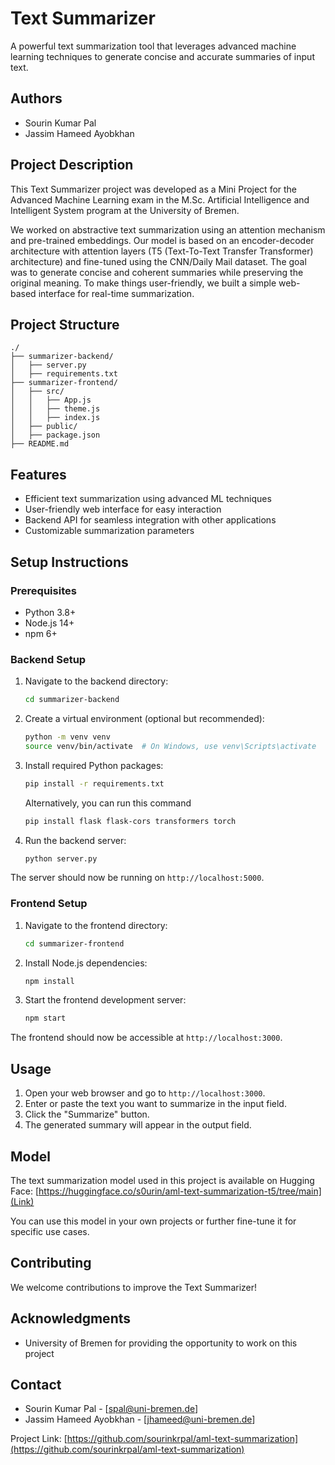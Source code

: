 # Text Summarizer

A powerful text summarization tool that leverages advanced machine learning techniques to generate concise and accurate summaries of input text.

## Authors

- Sourin Kumar Pal  
- Jassim Hameed Ayobkhan

## Project Description

This Text Summarizer project was developed as a Mini Project for the Advanced Machine Learning exam in the M.Sc. Artificial Intelligence and Intelligent System program at the University of Bremen.

We worked on abstractive text summarization using an attention mechanism and pre-trained embeddings. Our model is based on an encoder-decoder architecture with attention layers (T5 (Text-To-Text Transfer Transformer) architecture) and fine-tuned using the CNN/Daily Mail dataset. The goal was to generate concise and coherent summaries while preserving the original meaning. To make things user-friendly, we built a simple web-based interface for real-time summarization. 

## Project Structure

```
./
├── summarizer-backend/
│   ├── server.py
│   ├── requirements.txt
├── summarizer-frontend/
│   ├── src/
│   │   ├── App.js
│   │   ├── theme.js
│   │   ├── index.js
│   ├── public/
│   ├── package.json
├── README.md
```

## Features

- Efficient text summarization using advanced ML techniques
- User-friendly web interface for easy interaction
- Backend API for seamless integration with other applications
- Customizable summarization parameters

## Setup Instructions

### Prerequisites

- Python 3.8+
- Node.js 14+
- npm 6+

### Backend Setup

1. Navigate to the backend directory:
   ```sh
   cd summarizer-backend
   ```
2. Create a virtual environment (optional but recommended):
   ```sh
   python -m venv venv
   source venv/bin/activate  # On Windows, use venv\Scripts\activate
   ```
3. Install required Python packages:
   ```sh
   pip install -r requirements.txt
   ```
   Alternatively, you can run this command
   ```sh
   pip install flask flask-cors transformers torch
   ```
5. Run the backend server:
   ```sh
   python server.py
   ```

The server should now be running on `http://localhost:5000`.

### Frontend Setup

1. Navigate to the frontend directory:
   ```sh
   cd summarizer-frontend
   ```
2. Install Node.js dependencies:
   ```sh
   npm install
   ```
3. Start the frontend development server:
   ```sh
   npm start
   ```

The frontend should now be accessible at `http://localhost:3000`.

## Usage

1. Open your web browser and go to `http://localhost:3000`.
2. Enter or paste the text you want to summarize in the input field.
3. Click the "Summarize" button.
4. The generated summary will appear in the output field.

## Model

The text summarization model used in this project is available on Hugging Face: [https://huggingface.co/s0urin/aml-text-summarization-t5/tree/main](Link)

You can use this model in your own projects or further fine-tune it for specific use cases.

## Contributing

We welcome contributions to improve the Text Summarizer!

## Acknowledgments

- University of Bremen for providing the opportunity to work on this project

## Contact

- Sourin Kumar Pal - [spal@uni-bremen.de]
- Jassim Hameed Ayobkhan - [jhameed@uni-bremen.de]

Project Link: [https://github.com/sourinkrpal/aml-text-summarization](https://github.com/sourinkrpal/aml-text-summarization)

